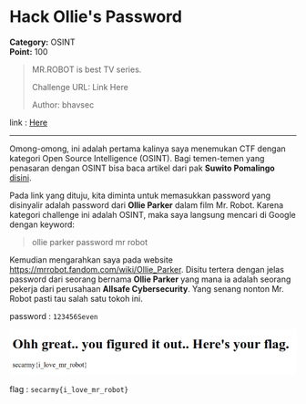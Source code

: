 # Hack Ollie's Password
**Category:** OSINT <br>
**Point:** 100

> MR.ROBOT is best TV series.
> 
> Challenge URL: Link Here
>
> Author: bhavsec

link : [Here](http://sec-army.ml/hackollie)

---

Omong-omong, ini adalah pertama kalinya saya menemukan CTF dengan kategori Open Source Intelligence (OSINT). Bagi temen-temen yang penasaran dengan OSINT bisa baca artikel dari pak **Suwito Pomalingo** [disini](https://suwitopoms.id/open-source-intelligence-osint.html).

Pada link yang dituju, kita diminta untuk memasukkan password yang disinyalir adalah password dari **Ollie Parker** dalam film Mr. Robot. Karena kategori challenge ini adalah OSINT, maka saya langsung mencari di Google dengan keyword:

> ollie parker password mr robot

Kemudian mengarahkan saya pada website https://mrrobot.fandom.com/wiki/Ollie_Parker. Disitu tertera dengan jelas password dari seorang bernama **Ollie Parker** yang mana ia adalah seorang pekerja dari perusahaan **Allsafe Cybersecurity**. Yang senang nonton Mr. Robot pasti tau salah satu tokoh ini.

password : `123456Seven`

![](./ss01.png)

flag : `secarmy{i_love_mr_robot}`